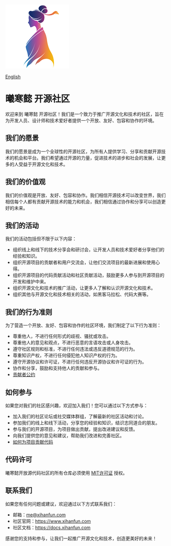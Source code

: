 ![logo](./assets/logo.png)

[English](README.md)

# 曦寒懿 开源社区

欢迎来到 曦寒懿 开源社区！我们是一个致力于推广开源文化和技术的社区，旨在为开发人员、设计师和技术爱好者提供一个开放、友好、包容和协作的环境。

## 我们的愿景

我们的愿景是成为一个全球性的开源社区，为所有人提供学习、分享和贡献开源技术的机会和平台。我们希望通过开源的力量，促进技术的进步和社会的发展，让更多的人受益于开源文化和技术。

## 我们的价值观

我们的价值观是开放、友好、包容和协作。我们相信开源技术可以改变世界，我们相信每个人都有贡献开源技术的能力和机会，我们相信通过协作和分享可以创造更好的未来。

## 我们的活动

我们的活动包括但不限于以下内容：

- 组织线上和线下的技术分享会和研讨会，让开发人员和技术爱好者分享他们的经验和知识。
- 组织开源项目的贡献者和用户交流会，让他们交流项目的最新进展和使用心得。
- 组织开源项目的代码贡献活动和社区贡献活动，鼓励更多人参与到开源项目的开发和维护中来。
- 组织开源文化和技术的推广活动，让更多人了解和认识开源文化和技术。
- 组织其他与开源文化和技术相关的活动，如黑客马拉松、代码大赛等。

## 我们的行为准则

为了营造一个开放、友好、包容和协作的社区环境，我们制定了以下行为准则：

- 尊重他人，不进行任何形式的歧视、骚扰或攻击。
- 尊重他人的意见和观点，不进行恶意的言语攻击或人身攻击。
- 遵守社区规则和标准，不进行任何违法或违反道德规范的行为。
- 尊重知识产权，不进行任何侵犯他人知识产权的行为。
- 遵守开源协议和许可证，不进行任何违反开源协议和许可证的行为。
- 协作和分享，鼓励和支持他人的贡献和参与。
- [贡献者公约](CODE_OF_CONDUCT_cn.md)

## 如何参与

如果您对我们的社区感兴趣，欢迎加入我们！您可以通过以下方式参与：

- 加入我们的社区论坛或社交媒体群组，了解最新的社区活动和讨论。
- 参加我们的线上和线下活动，分享您的经验和知识，结识志同道合的朋友。
- 参与我们的开源项目，为项目做出贡献，提出改进建议和反馈。
- 向我们提供您的意见和建议，帮助我们改进和完善社区。
- [如何为项目贡献代码](CONTRIBUTING_cn.md)

## 代码许可

曦寒懿开放源代码社区的所有仓库必须使用 [MIT许可证](https://opensource.org/license/MIT) 授权。

## 联系我们

如果您有任何问题或建议，欢迎通过以下方式联系我们：

- 邮箱：me@xihanfun.com
- 社区官网：https://www.xihanfun.com
- 社区文档：https://docs.xihanfun.com

感谢您的支持和参与，让我们一起推广开源文化和技术，创造更美好的未来！
